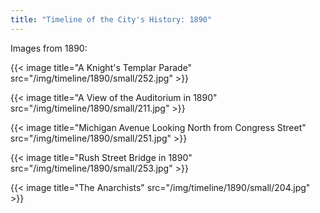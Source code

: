```yaml
---
title: "Timeline of the City's History: 1890"
---
```

Images from 1890:

{{< image title="A Knight's Templar Parade" src="/img/timeline/1890/small/252.jpg" >}}

{{< image title="A View of the Auditorium in 1890" src="/img/timeline/1890/small/211.jpg" >}}

{{< image title="Michigan Avenue Looking North from Congress Street" src="/img/timeline/1890/small/251.jpg" >}}

{{< image title="Rush Street Bridge in 1890" src="/img/timeline/1890/small/253.jpg" >}}

{{< image title="The Anarchists" src="/img/timeline/1890/small/204.jpg" >}}